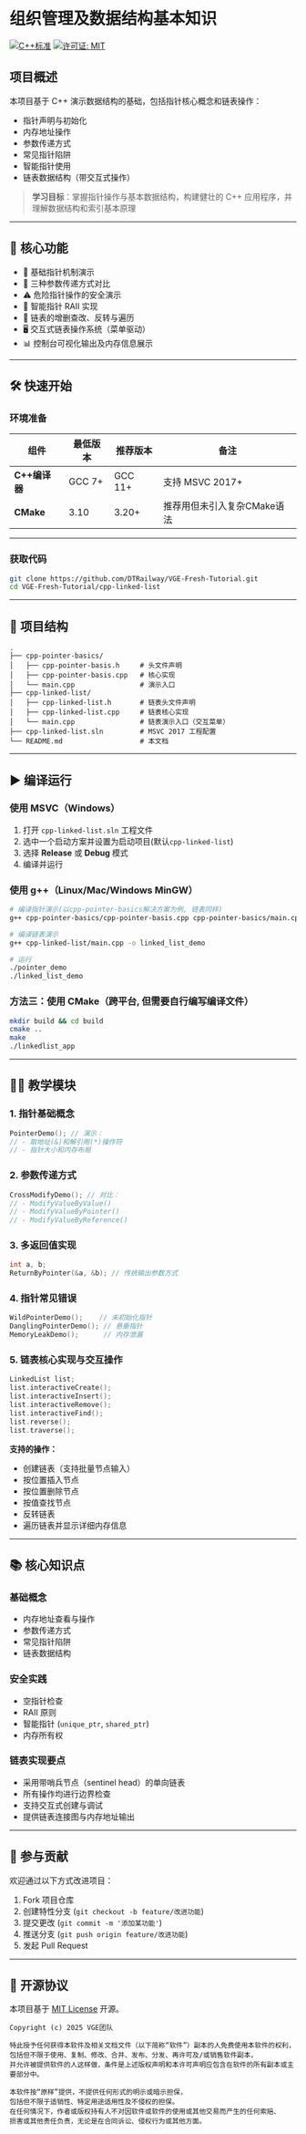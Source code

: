 # 组织管理及数据结构基本知识

[![C++标准](https://img.shields.io/badge/C++-11/17/20-blue.svg)](https://isocpp.org/)
[![许可证: MIT](https://img.shields.io/badge/License-MIT-blue)](https://opensource.org/licenses/MIT)

## 项目概述

本项目基于 C++ 演示数据结构的基础，包括指针核心概念和链表操作：
- 指针声明与初始化
- 内存地址操作
- 参数传递方式
- 常见指针陷阱
- 智能指针使用
- 链表数据结构（带交互式操作）

> **学习目标**：掌握指针操作与基本数据结构，构建健壮的 C++ 应用程序，并理解数据结构和索引基本原理

---

## 🌟 核心功能

- 🧠 基础指针机制演示
- 🔄 三种参数传递方式对比
- ⚠️ 危险指针操作的安全演示
- 🤖 智能指针 RAII 实现
- 🔗 链表的增删查改、反转与遍历
- 🖥️ 交互式链表操作系统（菜单驱动）
- 📊 控制台可视化输出及内存信息展示

---

## 🛠️ 快速开始

### 环境准备

| 组件         | 最低版本   | 推荐版本   | 备注               |
|--------------|------------|------------|------------------|
| **C++编译器**| GCC 7+     | GCC 11+    | 支持 MSVC 2017+    |
| **CMake**    | 3.10       | 3.20+      | 推荐用但未引入复杂CMake语法 |

---

### 获取代码
```bash
git clone https://github.com/DTRailway/VGE-Fresh-Tutorial.git
cd VGE-Fresh-Tutorial/cpp-linked-list
```

---

## 📂 项目结构
```
.
├── cpp-pointer-basics/
│   ├── cpp-pointer-basis.h     # 头文件声明
│   ├── cpp-pointer-basis.cpp   # 核心实现
│   └── main.cpp                # 演示入口
├── cpp-linked-list/
│   ├── cpp-linked-list.h       # 链表头文件声明
│   ├── cpp-linked-list.cpp     # 链表核心实现
│   └── main.cpp                # 链表演示入口（交互菜单）
├── cpp-linked-list.sln         # MSVC 2017 工程配置
└── README.md                   # 本文档
```

---

## ▶️ 编译运行

### 使用 MSVC（Windows）
1. 打开 `cpp-linked-list.sln` 工程文件
2. 选中一个启动方案并设置为启动项目(默认`cpp-linked-list`)
3. 选择 **Release** 或 **Debug** 模式
4. 编译并运行

### 使用 g++（Linux/Mac/Windows MinGW）
```bash
# 编译指针演示(以cpp-pointer-basics解决方案为例, 链表同样)
g++ cpp-pointer-basics/cpp-pointer-basis.cpp cpp-pointer-basics/main.cpp -o pointer_demo

# 编译链表演示
g++ cpp-linked-list/main.cpp -o linked_list_demo

# 运行
./pointer_demo
./linked_list_demo
```

### 方法三：使用 CMake（跨平台, 但需要自行编写编译文件）
```bash
mkdir build && cd build
cmake ..
make
./linkedlist_app
```

---

## 🧑‍🏫 教学模块

### 1. 指针基础概念
```cpp
PointerDemo(); // 演示：
// - 取地址(&)和解引用(*)操作符
// - 指针大小和内存布局
```

### 2. 参数传递方式
```cpp
CrossModifyDemo(); // 对比：
// - ModifyValueByValue()
// - ModifyValueByPointer()
// - ModifyValueByReference()
```

### 3. 多返回值实现
```cpp
int a, b;
ReturnByPointer(&a, &b); // 传统输出参数方式
```

### 4. 指针常见错误
```cpp
WildPointerDemo();    // 未初始化指针
DanglingPointerDemo(); // 悬垂指针
MemoryLeakDemo();      // 内存泄漏
```

### 5. 链表核心实现与交互操作
```cpp
LinkedList list;
list.interactiveCreate();
list.interactiveInsert();
list.interactiveRemove();
list.interactiveFind();
list.reverse();
list.traverse();
```

**支持的操作：**
- 创建链表（支持批量节点输入）
- 按位置插入节点
- 按位置删除节点
- 按值查找节点
- 反转链表
- 遍历链表并显示详细内存信息

---

## 📚 核心知识点

### 基础概念
- 内存地址查看与操作
- 参数传递方式
- 常见指针陷阱
- 链表数据结构

### 安全实践
- 空指针检查
- RAII 原则
- 智能指针 (`unique_ptr`, `shared_ptr`)
- 内存所有权

### 链表实现要点
- 采用带哨兵节点（sentinel head）的单向链表
- 所有操作均进行边界检查
- 支持交互式创建与调试
- 提供链表连接图与内存地址输出

---

## 🤝 参与贡献

欢迎通过以下方式改进项目：

1. Fork 项目仓库
2. 创建特性分支 (`git checkout -b feature/改进功能`)
3. 提交更改 (`git commit -m '添加某功能'`)
4. 推送分支 (`git push origin feature/改进功能`)
5. 发起 Pull Request

---

## 📜 开源协议

本项目基于 [MIT License](https://opensource.org/licenses/MIT) 开源。

```
Copyright (c) 2025 VGE团队

特此授予任何获得本软件及相关文档文件（以下简称“软件”）副本的人免费使用本软件的权利，
包括但不限于使用、复制、修改、合并、发布、分发、再许可及/或销售软件副本，
并允许被提供软件的人这样做，条件是上述版权声明和本许可声明应包含在软件的所有副本或主要部分中。

本软件按“原样”提供，不提供任何形式的明示或暗示担保，
包括但不限于适销性、特定用途适用性及不侵权的担保。
在任何情况下，作者或版权持有人不对因软件或软件的使用或其他交易而产生的任何索赔、
损害或其他责任负责，无论是在合同诉讼、侵权行为或其他方面。
```
